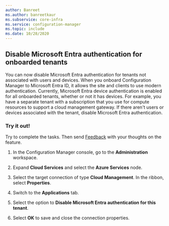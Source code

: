 ```yaml
---
author: Banreet
ms.author: banreetkaur
ms.subservice: core-infra
ms.service: configuration-manager
ms.topic: include
ms.date: 10/28/2020
---
```


## <a name="bkmk_aadauth"></a> Disable Microsoft Entra authentication for onboarded tenants

<!--8537319-->

You can now disable Microsoft Entra authentication for tenants not associated with users and devices. When you onboard Configuration Manager to Microsoft Entra ID, it allows the site and clients to use modern authentication. Currently, Microsoft Entra device authentication is enabled for all onboarded tenants, whether or not it has devices. For example, you have a separate tenant with a subscription that you use for compute resources to support a cloud management gateway. If there aren't users or devices associated with the tenant, disable Microsoft Entra authentication.

### Try it out!

Try to complete the tasks. Then send [Feedback](../../technical-preview-2003.md#bkmk_feedback) with your thoughts on the feature.

1. In the Configuration Manager console, go to the **Administration** workspace.

1. Expand **Cloud Services** and select the **Azure Services** node.

1. Select the target connection of type **Cloud Management**. In the ribbon, select **Properties**.

1. Switch to the **Applications** tab.

1. Select the option to **Disable Microsoft Entra authentication for this tenant**.

1. Select **OK** to save and close the connection properties.
